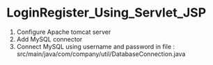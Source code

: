 # LoginRegister_Using_Servlet_JSP
1) Configure Apache tomcat server
2) Add MySQL connector
3) Connect MySQL using username and password in file : src/main/java/com/company/util/DatabaseConnection.java
